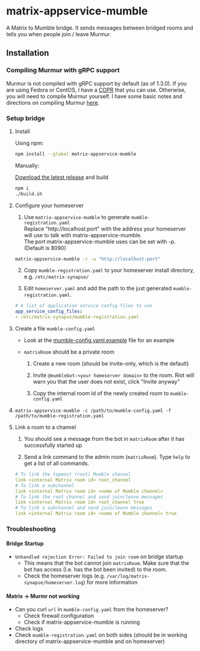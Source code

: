 # matrix-appservice-mumble

A Matrix to Mumble bridge. It sends messages between bridged rooms and tells you when people join / leave Murmur.

## Installation

### Compiling Murmur with gRPC support

Murmur is not compiled with gRPC support by default (as of 1.3.0). If you are using Fedora or CentOS, I have a [COPR](https://copr.fedorainfracloud.org/coprs/mymindstorm/mumble-grpc/) that you can use. Otherwise, you will need to compile Murmur yourself. I have some basic notes and directions on compiling Murmur [here](COMPILING_MURMUR.md).

### Setup bridge

1. Install

    Using npm:
    ```bash
    npm install --global matrix-appservice-mumble
    ```

    Manually:

    [Download the latest release](https://github.com/mymindstorm/matrix-appservice-mumble/releases) and build

    ```bash
    npm i
    ./build.sh
    ```
2. Configure your homeserver
    1. Use `matrix-appservice-mumble` to generate `mumble-registration.yaml`  
    Replace "http://localhost:port" with the address your homeserver will use to talk with matrix-appservice-mumble.  
    The port matrix-appservice-mumble uses can be set with -p. (Default is 8090)

    ```bash
    matrix-appservice-mumble -r -u "http://localhost:port"
    ```

    2. Copy `mumble-registration.yaml` to your homeserver install directory, e.g. `/etc/matrix-synapse/`

    3. Edit `homeserver.yaml` and add the path to the just generated `mumble-registration.yaml`.

    ```yaml
    # A list of application service config files to use
    app_service_config_files:
    - /etc/matrix-synapse/mumble-registration.yaml
    ```

4. Create a file `mumble-config.yaml`

    - Look at the [mumble-config.yaml.example](https://github.com/mymindstorm/matrix-appservice-mumble/blob/master/mumble-config.yaml.example) file for an example

    - `matrixRoom` should be a private room
        
        1. Create a new room (should be invite-only, which is the default)

        2. Invite `@mumblebot:<your homeserver domain>` to the room. Riot will warn you that the user does not exist, click "Invite anyway"

        3. Copy the internal room id of the newly created room to `mumble-config.yaml`

5. `matrix-appservice-mumble -c /path/to/mumble-config.yaml -f /path/to/mumble-registration.yaml`

6. Link a room to a channel

    1. You should see a message from the bot in `matrixRoom` after it has successfully started up

    2. Send a link command to the admin room (`matrixRoom`). Type `help` to get a list of all commands.

    ```yaml
    # To link the topmost (root) Mumble channel
    link <internal Matrix room id> root_channel
    # To link a subchannel
    link <internal Matrix room id> <name of Mumble channel>
    # To link the root channel and send join/leave messages
    link <internal Matrix room id> root_channel true
    # To link a subchannel and send join/leave messages
    link <internal Matrix room id> <name of Mumble channel> true
    ```        
### Troubleshooting

#### Bridge Startup

- `Unhandled rejection Error: Failed to join room` on bridge startup
    - This means that the bot cannot join `matrixRoom`. Make sure that the bot has access (I.e. has the bot been invited) to the room. 
    - Check the homeserver logs (e.g. `/var/log/matrix-synapse/homeserver.log`) for more information

#### Matrix -> Murmr not working

- Can you curl `url` in `mumble-config.yaml` from the homeserver?
    - Check firewall configuration
    - Check if matrix-appservice-mumble is running
- Check logs
- Check `mumble-registration.yaml` on both sides (should be in working directory of matrix-appservice-mumble and on homeserver)
